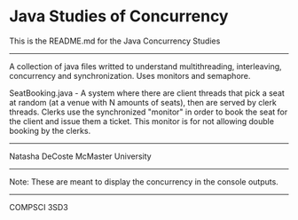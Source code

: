 # Java Studies of Concurrency

This is the README.md for the Java Concurrency Studies

**************************************

A collection of java files writted to understand multithreading, interleaving, concurrency and synchronization. Uses monitors and semaphore. 

SeatBooking.java - A system where there are client threads that pick a seat at random (at a venue with N amounts of seats), then are served by clerk threads. Clerks use the synchronized "monitor" in order to book the seat for the client and issue them a ticket. This monitor is for not allowing double booking by the clerks.


***************************************

Natasha DeCoste
McMaster University

****************************************

Note: These are meant to display the concurrency in the console outputs.

****************************************

COMPSCI 3SD3